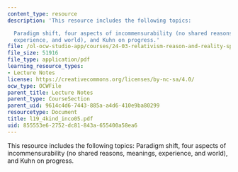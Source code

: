 ```yaml
---
content_type: resource
description: 'This resource includes the following topics:

  Paradigm shift, four aspects of incommensurability (no shared reasons, meanings,
  experience, and world), and Kuhn on progress.'
file: /ol-ocw-studio-app/courses/24-03-relativism-reason-and-reality-spring-2005/855553e62752dc81843a655400a58ea6_l19_4kind_inco05.pdf
file_size: 51916
file_type: application/pdf
learning_resource_types:
- Lecture Notes
license: https://creativecommons.org/licenses/by-nc-sa/4.0/
ocw_type: OCWFile
parent_title: Lecture Notes
parent_type: CourseSection
parent_uid: 9614c4d6-7443-885a-a4d6-410e9ba80299
resourcetype: Document
title: l19_4kind_inco05.pdf
uid: 855553e6-2752-dc81-843a-655400a58ea6
---
```

This resource includes the following topics:
Paradigm shift, four aspects of incommensurability (no shared reasons, meanings, experience, and world), and Kuhn on progress.